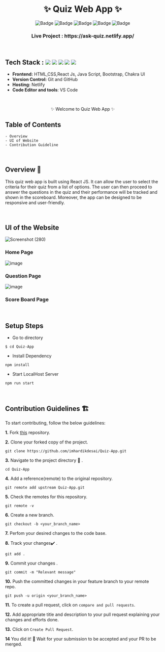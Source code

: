 <h1 align="center">
       ✨  Quiz Web App  ✨
</h1>

<div align="center">

![Badge](https://img.shields.io/badge/Tech_Stack-HTML-orange) ![Badge](https://img.shields.io/badge/CSS-blue) ![Badge](https://img.shields.io/badge/React_Js-cyan)
 ![Badge](https://img.shields.io/badge/-Java_Script-yellow) ![Badge](https://img.shields.io/badge/Version-1.0-green) 

</div>

<h3 align="center">
          Live Project : https://ask-quiz.netlify.app/
</h3>
<br />

## Tech Stack : <img src="https://img.shields.io/badge/html5%20-%23E34F26.svg?&style=for-the-badge&logo=html5&logoColor=white"/> <img src="https://img.shields.io/badge/css3%20-%231572B6.svg?&style=for-the-badge&logo=css3&logoColor=white"/> <img src="https://img.shields.io/badge/react%20-%2314354C.svg?&style=for-the-badge&logo=react&logoColor=white"/> <img src="https://img.shields.io/badge/Bootstrap-563D7C?style=for-the-badge&logo=bootstrap&logoColor=white"/> <img src="https://img.shields.io/badge/Chakra_UI-6066C7?style=for-the-badge&logo=chakraui&logoColor=white"/> 


- **Frontend:** HTML,CSS,React Js, Java Script, Bootstrap, Chakra UI 
- **Version Control:** Git and GitHub
- **Hosting:** Netlify
- **Code Editor and tools**: VS Code

 <br />

   <p align="center">✨ Welcome to Quiz Web App ✨ <br /></p>


## Table of Contents

    - Overview
    - UI of Website
    - Contribution Guideline

 <br />


## Overview 🔨

This quiz web app is built using React JS. It can allow the user to select the criteria for their quiz from a list of options. The user can then proceed to answer the questions in the quiz and their performance will be tracked and shown in the scoreboard. Moreover, the app can be designed to be responsive and user-friendly.

  <br />

## UI of the Website

![Screenshot (280)]([(https://github.com/chaitanya3105/Quizzing-App/blob/main/sample/Screenshot%202024-04-26%20173703.png)]) 
### Home Page 

![image](https://user-images.githubusercontent.com/87645745/206397113-b70dc86a-c78c-4f6c-bf61-8183c4c07262.png)  
### Question Page 

![image](https://user-images.githubusercontent.com/87645745/206397461-168cfe8f-2cbe-4d5e-a268-3540baf69ca5.png) 
### Score Board Page 

<br/>

## Setup Steps

- Go to directory
```
$ cd Quiz-App
```
- Install Dependency 
```
npm install
```
- Start LocalHost Server
```
npm run start
```
  <br />

## Contribution Guidelines 🏗

 To start contributing, follow the below guidelines:

**1.** Fork [this](https://github.com/imhardikdesai/Quiz-App) repository.

**2.** Clone your forked copy of the project.

```
git clone https://github.com/imhardikdesai/Quiz-App.git
```

**3.** Navigate to the project directory :file_folder: .

```
cd Quiz-App
```

**4.** Add a reference(remote) to the original repository.

```
git remote add upstream Quiz-App.git
```

**5.** Check the remotes for this repository.

```
git remote -v
```

**6.** Create a new branch.

```
git checkout -b <your_branch_name>
```

**7.** Perfom your desired changes to the code base.

**8.** Track your changes:heavy_check_mark: .

```
git add .
```

**9.** Commit your changes .

```
git commit -m "Relevant message"
```

**10.** Push the committed changes in your feature branch to your remote repo.

```
git push -u origin <your_branch_name>
```

**11.** To create a pull request, click on `compare and pull requests`.

**12.** Add appropriate title and description to your pull request explaining your changes and efforts done.

**13.** Click on `Create Pull Request`.

**14** You did it! 🥳 Wait for your submission to be accepted and your PR to be merged.

<br />
